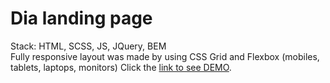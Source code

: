 # Dia landing page  
Stack: HTML, SCSS, JS, JQuery, BEM   
Fully responsive layout was made by using CSS Grid and Flexbox (mobiles, tablets, laptops, monitors)
Click the [link to see DEMO](https://xipholena.github.io/shelter__layout).  

